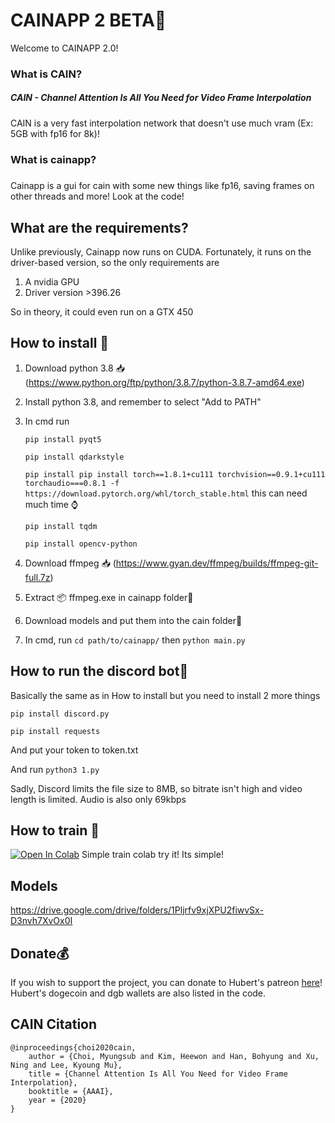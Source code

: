 # CAINAPP 2 BETA🚧

Welcome to CAINAPP 2.0!

### What is CAIN?

##### CAIN - Channel Attention Is All You Need for Video Frame Interpolation

CAIN is a very fast interpolation network that doesn't use much vram (Ex: 5GB with fp16 for 8k)! 



### What is cainapp?

##### 

Cainapp is a gui for cain with some new things like fp16, saving frames on other threads and more! Look at the code!

## What are the requirements?

Unlike previously, Cainapp now runs on CUDA. Fortunately, it runs on the driver-based version, so the only requirements are

1. A nvidia GPU
2. Driver version >396.26

So in theory, it could even run on a GTX 450



## How to install 💾

1. Download python 3.8 📥 (https://www.python.org/ftp/python/3.8.7/python-3.8.7-amd64.exe)

2. Install python 3.8, and remember to select "Add to PATH"

3. In cmd run 

   `pip install pyqt5`

   `pip install qdarkstyle`

   `pip install pip install torch==1.8.1+cu111 torchvision==0.9.1+cu111 torchaudio===0.8.1 -f https://download.pytorch.org/whl/torch_stable.html` this can need much time ⌚

   `pip install tqdm`

   `pip install opencv-python`

   

   

4. Download ffmpeg 📥 (https://www.gyan.dev/ffmpeg/builds/ffmpeg-git-full.7z) 

5. Extract 📦 ffmpeg.exe in cainapp folder📁

6. Download models and put them into the cain folder📁

7. In cmd, run ` cd path/to/cainapp/ ` then ```python main.py```

## How to run the discord bot🤖

Basically the same as in How to install but you need to install 2 more things

`pip install discord.py` 

`pip install requests`

And put your token to token.txt 

And run ```python3 1.py```

Sadly, Discord limits the file size to 8MB, so bitrate isn't high and video length is limited. Audio is also only 69kbps

## How to train 🚆

[![Open In Colab](https://camo.githubusercontent.com/84f0493939e0c4de4e6dbe113251b4bfb5353e57134ffd9fcab6b8714514d4d1/68747470733a2f2f636f6c61622e72657365617263682e676f6f676c652e636f6d2f6173736574732f636f6c61622d62616467652e737667)](https://colab.research.google.com/github/Hubert482/CAIN/blob/master/Training.ipynb) Simple train colab try it! Its simple! 

## Models

https://drive.google.com/drive/folders/1Pljrfv9xjXPU2fiwvSx-D3nvh7XvOx0I

## Donate💰

If you wish to support the project, you can donate to Hubert's patreon [here](https://www.patreon.com/hubert_)!
Hubert's dogecoin and dgb wallets are also listed in the code.



## CAIN Citation

```
@inproceedings{choi2020cain,
    author = {Choi, Myungsub and Kim, Heewon and Han, Bohyung and Xu, Ning and Lee, Kyoung Mu},
    title = {Channel Attention Is All You Need for Video Frame Interpolation},
    booktitle = {AAAI},
    year = {2020}
}
```
